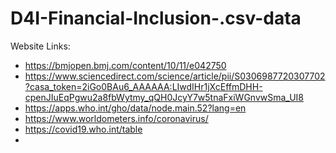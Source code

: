# D4I-Financial-Inclusion-.csv-data

Website Links:
- https://bmjopen.bmj.com/content/10/11/e042750
- https://www.sciencedirect.com/science/article/pii/S0306987720307702?casa_token=2iGo0BAu6_AAAAAA:LIwdIHr1jXcEffmDHH-cpenJIuEqPgwu2a8fbWytmy_qQH0JcyY7w5tnaFxiWGnvwSma_UI8
- https://apps.who.int/gho/data/node.main.52?lang=en
- https://www.worldometers.info/coronavirus/
- https://covid19.who.int/table
- 
